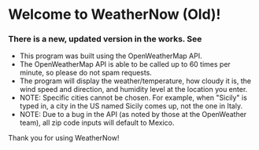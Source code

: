 # Welcome to WeatherNow (Old)!
### There is a new, updated version in the works. See
* This program was built using the OpenWeatherMap API.
* The OpenWeatherMap API is able to be called up to 60 times per minute, so please do not spam requests.
* The program will display the weather/temperature, how cloudy it is, the wind speed and direction, and humidity level at the location you enter.
* NOTE: Specific cities cannot be chosen. For example, when "Sicily" is typed in, a city in the US named Sicily comes up, not the one in Italy.
* NOTE: Due to a bug in the API (as noted by those at the OpenWeather team), all zip code inputs will default to Mexico.

Thank you for using WeatherNow!